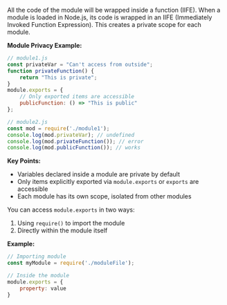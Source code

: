 All the code of the module will be wrapped inside a function (IIFE).
When a module is loaded in Node.js, its code is wrapped in an IIFE (Immediately Invoked Function Expression). This creates a private scope for each module.

**Module Privacy Example:**
```js
// module1.js
const privateVar = "Can't access from outside";
function privateFunction() {
    return "This is private";
}
module.exports = {
    // Only exported items are accessible
    publicFunction: () => "This is public"
};

// module2.js
const mod = require('./module1');
console.log(mod.privateVar); // undefined
console.log(mod.privateFunction()); // error
console.log(mod.publicFunction()); // works
```

**Key Points:**
- Variables declared inside a module are private by default
- Only items explicitly exported via `module.exports` or `exports` are accessible
- Each module has its own scope, isolated from other modules


You can access `module.exports` in two ways:
1. Using `require()` to import the module
2. Directly within the module itself

**Example:**
```js
// Importing module
const myModule = require('./moduleFile');

// Inside the module
module.exports = {
    property: value
}
```
